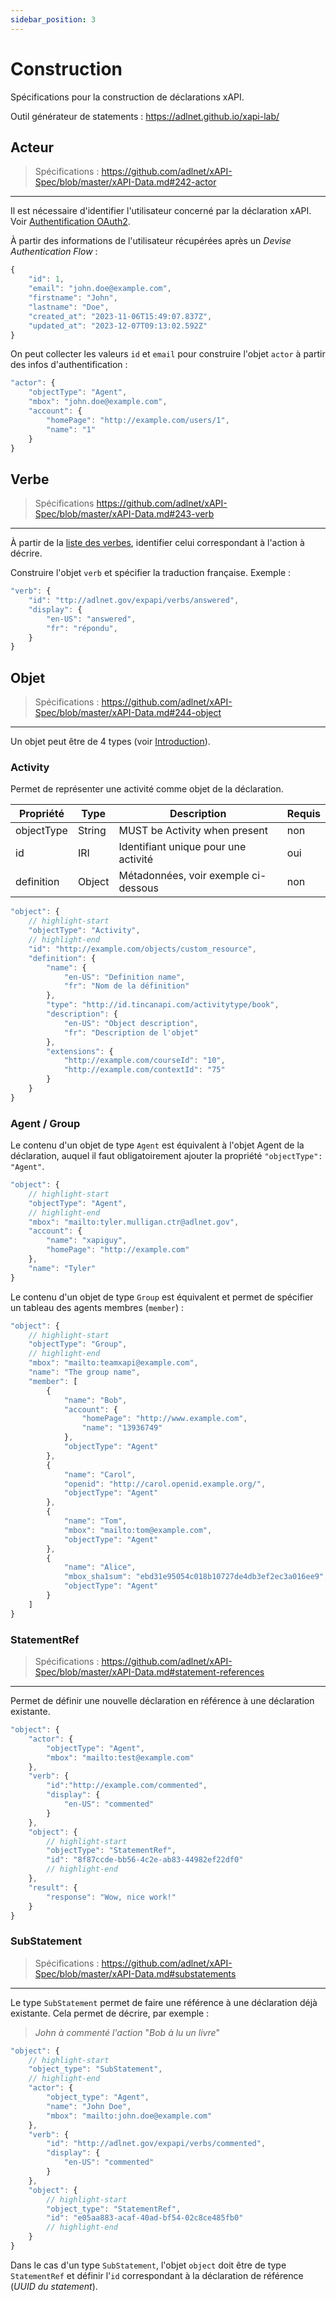 ```yaml
---
sidebar_position: 3
---
```


# Construction

Spécifications pour la construction de déclarations xAPI.

Outil générateur de statements : https://adlnet.github.io/xapi-lab/

## Acteur

> Spécifications : https://github.com/adlnet/xAPI-Spec/blob/master/xAPI-Data.md#242-actor
---
Il est nécessaire d'identifier l'utilisateur concerné par la déclaration xAPI. Voir [Authentification OAuth2](../authentification/authentification-oauth2).

À partir des informations de l'utilisateur récupérées après un *Devise Authentication Flow* :

```js title="Infos utilisateur"
{
    "id": 1,
    "email": "john.doe@example.com",
    "firstname": "John",
    "lastname": "Doe",
    "created_at": "2023-11-06T15:49:07.837Z",
    "updated_at": "2023-12-07T09:13:02.592Z"
}
```

On peut collecter les valeurs `id` et `email` pour construire l'objet `actor` à partir des infos d'authentification :

```js
"actor": {
    "objectType": "Agent",
    "mbox": "john.doe@example.com",
    "account": {
        "homePage": "http://example.com/users/1",
        "name": "1"
    }
}
```

## Verbe

> Spécifications https://github.com/adlnet/xAPI-Spec/blob/master/xAPI-Data.md#243-verb
---
À partir de la [liste des verbes](../xapi/liste-des-verbes), identifier celui correspondant à l'action à décrire.

Construire l'objet `verb` et spécifier la traduction française. Exemple :

```js
"verb": {
    "id": "ttp://adlnet.gov/expapi/verbs/answered",
    "display": {
        "en-US": "answered",
        "fr": "répondu",
    }
}
```

## Objet

> Spécifications : https://github.com/adlnet/xAPI-Spec/blob/master/xAPI-Data.md#244-object
---
Un objet peut être de 4 types (voir [Introduction](../xapi/intro)).

### Activity

Permet de représenter une activité comme objet de la déclaration.

|Propriété|Type|Description|Requis|
|---------|----|-----------|-------|
|objectType|String|MUST be Activity when present|non|
|id|IRI|Identifiant unique pour une activité|oui|
|definition|Object|Métadonnées, voir exemple ci-dessous|non|

```js title="Exemple d'objet de type Activity"
"object": {
    // highlight-start
    "objectType": "Activity",
    // highlight-end
    "id": "http://example.com/objects/custom_resource",
    "definition": {
        "name": {
            "en-US": "Definition name",
            "fr": "Nom de la définition"
        },
        "type": "http://id.tincanapi.com/activitytype/book",
        "description": {
            "en-US": "Object description",
            "fr": "Description de l'objet"
        },
        "extensions": {
            "http://example.com/courseId": "10",
            "http://example.com/contextId": "75"
        }
    }
}
```

### Agent / Group

Le contenu d'un objet de type `Agent` est équivalent à l'objet Agent de la déclaration, auquel il faut obligatoirement ajouter la propriété `"objectType": "Agent"`.

```js title="Exemple d'objet de type Agent"
"object": {
    // highlight-start
    "objectType": "Agent",
    // highlight-end
    "mbox": "mailto:tyler.mulligan.ctr@adlnet.gov",
    "account": {
        "name": "xapiguy",
        "homePage": "http://example.com"
    },
    "name": "Tyler"
}
```

Le contenu d'un objet de type `Group` est équivalent et permet de spécifier un tableau des agents membres (`member`) :

```js title="Exemple d'objet de type Group"
"object": {
    // highlight-start
    "objectType": "Group",
    // highlight-end
    "mbox": "mailto:teamxapi@example.com",
    "name": "The group name",
    "member": [
        {
            "name": "Bob",
            "account": {
                "homePage": "http://www.example.com",
                "name": "13936749"
            },
            "objectType": "Agent"
        },
        {
            "name": "Carol",
            "openid": "http://carol.openid.example.org/",
            "objectType": "Agent"
        },
        {
            "name": "Tom",
            "mbox": "mailto:tom@example.com",
            "objectType": "Agent"
        },
        {
            "name": "Alice",
            "mbox_sha1sum": "ebd31e95054c018b10727de4db3ef2ec3a016ee9",
            "objectType": "Agent"
        }
    ]
}
```

### StatementRef

> Spécifications : https://github.com/adlnet/xAPI-Spec/blob/master/xAPI-Data.md#statement-references
---
Permet de définir une nouvelle déclaration en référence à une déclaration existante.

```js title="Exemple d'objet de type StatementRef"
"object": {
    "actor": { 
        "objectType": "Agent", 
        "mbox": "mailto:test@example.com" 
    },
    "verb": { 
        "id":"http://example.com/commented", 
        "display": {
            "en-US": "commented"
        } 
    },
    "object": {
        // highlight-start
        "objectType": "StatementRef",
        "id": "8f87ccde-bb56-4c2e-ab83-44982ef22df0"
        // highlight-end
    },
    "result": { 
        "response": "Wow, nice work!" 
    }
}
```

### SubStatement

> Spécifications : https://github.com/adlnet/xAPI-Spec/blob/master/xAPI-Data.md#substatements
---
Le type `SubStatement` permet de faire une référence à une déclaration déjà existante.
Cela permet de décrire, par exemple : 

> *John à commenté l'action* "*Bob à lu un livre*"

```js title="Exemple d'objet de type SubStatement"
"object": {
    // highlight-start
    "object_type": "SubStatement",
    // highlight-end
    "actor": {
        "object_type": "Agent",
        "name": "John Doe",
        "mbox": "mailto:john.doe@example.com"
    },
    "verb": {
        "id": "http://adlnet.gov/expapi/verbs/commented",
        "display": {
            "en-US": "commented"
        }
    },
    "object": {
        // highlight-start
        "object_type": "StatementRef",
        "id": "e05aa883-acaf-40ad-bf54-02c8ce485fb0"
        // highlight-end
    }
}
```

Dans le cas d'un type `SubStatement`, l'objet `object` doit être de type `StatementRef` et définir l'`id` correspondant à la déclaration de référence (*UUID du statement*).

